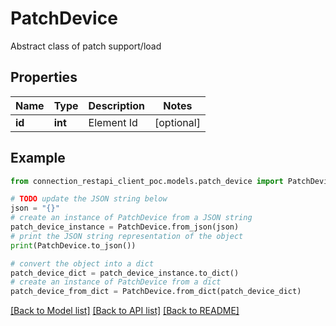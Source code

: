 # PatchDevice

Abstract class of patch support/load

## Properties

Name | Type | Description | Notes
------------ | ------------- | ------------- | -------------
**id** | **int** | Element Id | [optional] 

## Example

```python
from connection_restapi_client_poc.models.patch_device import PatchDevice

# TODO update the JSON string below
json = "{}"
# create an instance of PatchDevice from a JSON string
patch_device_instance = PatchDevice.from_json(json)
# print the JSON string representation of the object
print(PatchDevice.to_json())

# convert the object into a dict
patch_device_dict = patch_device_instance.to_dict()
# create an instance of PatchDevice from a dict
patch_device_from_dict = PatchDevice.from_dict(patch_device_dict)
```
[[Back to Model list]](../README.md#documentation-for-models) [[Back to API list]](../README.md#documentation-for-api-endpoints) [[Back to README]](../README.md)


